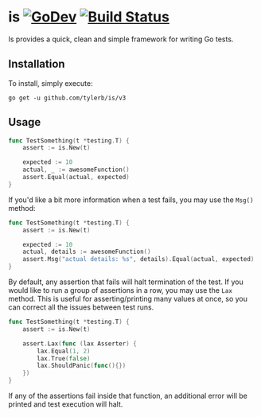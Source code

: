 # is [![GoDev](https://img.shields.io/static/v1?label=godev&message=documentation&color=informational&style=plastic&&url=https://pkg.go.dev/github.com/tylerb/is@v3.0.0?tab=doc)](https://pkg.go.dev/github.com/tylerb/is/v3@v3.0.0?tab=doc) [![Build Status](https://circleci.com/gh/tylerb/is/tree/v3.svg?style=shield&circle-token=94428439ffc6eda6471dc218471dab20985f444c)](https://circleci.com/gh/tylerb/is/tree/v3)

Is provides a quick, clean and simple framework for writing Go tests.

## Installation

To install, simply execute:

```
go get -u github.com/tylerb/is/v3
```

## Usage

```go
func TestSomething(t *testing.T) {
	assert := is.New(t)

	expected := 10
	actual, _ := awesomeFunction()
	assert.Equal(actual, expected)
}
```

If you'd like a bit more information when a test fails, you may use the `Msg()` method:

```go
func TestSomething(t *testing.T) {
	assert := is.New(t)

	expected := 10
	actual, details := awesomeFunction()
	assert.Msg("actual details: %s", details).Equal(actual, expected)
}
```

By default, any assertion that fails will halt termination of the test. If you would like to run a group of assertions
in a row, you may use the `Lax` method. This is useful for asserting/printing many values at once, so you can correct
all the issues between test runs.

```go
func TestSomething(t *testing.T) {
	assert := is.New(t)

	assert.Lax(func (lax Asserter) {
		lax.Equal(1, 2)
		lax.True(false)
		lax.ShouldPanic(func(){})
	}) 
}
```

If any of the assertions fail inside that function, an additional error will be printed and test execution will halt.
